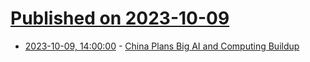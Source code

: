 # [Published on 2023-10-09](index.md)

* [2023-10-09, 14:00:00](https://slashdot.org/story/23/10/09/1147250/china-plans-big-ai-and-computing-buildup?utm_source=rss1.0mainlinkanon&utm_medium=feed) - [China Plans Big AI and Computing Buildup](https://slashdot.org/story/23/10/09/1147250/china-plans-big-ai-and-computing-buildup?utm_source=rss1.0mainlinkanon&utm_medium=feed)
